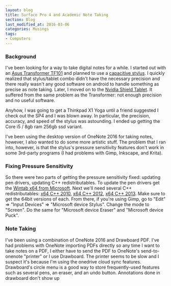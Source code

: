 ```yaml
---
layout: blog
title: Surface Pro 4 and Academic Note Taking
section: Blog
last_modified_at: 2016-03-06
categories: Musings
tags:
- Computers
---
```


### Background
I've been looking for a way to take digital notes for a while.  I started out
with an [Asus Transformer TF101][asus_link] and planned to use a
[capacitive stylus][stylus].  I quickly realized that stylus/tablet combo
didn't have the necessary precision and there really wasn't any good software
on android to handle something as precise as note taking.  Later, I moved on to
the [Nvidia Shield Tablet][nvidia_shield].  It suffered from the same problem
as the Transformer: not enough precision and no useful software.

[asus_link]: http://www.gsmarena.com/asus_transformer_tf101-3936.php
[stylus]: https://en.wikipedia.org/wiki/Capacitive_sensing#Pen_computing
[nvidia_shield]: https://en.wikipedia.org/wiki/Shield_Tablet

Anyhow, I was going to get a Thinkpad X1 Yoga until a friend suggested I check
out the SP4 and I was blown away.  In particular, the precision, accuracy, and
speed of the stylus was astounding.  I ended up getting the Core i5 / 8gb ram
256gb ssd variant.

<!--more-->

I've been using the desktop version of OneNote 2016 for taking notes, however,
I also wanted to do some more artistic stuff.  The problem that I ran into,
however, is that the stylus's pressure sensitivity features don't work in some
3rd-party programs (I had problems with Gimp, Inkscape, and Krita).

### Fixing Pressure Sensitivity
So there were two parts of getting the pressure sensitivity fixed: updating pen
drivers, updating C++ redistributables.  To update the pen drivers get the
[Wintab x64 from Microsoft][wintab].  Next we'll need several C++
redistributables: [x64 C++ 2010][2010], [x64 C++ 2012][2012],
[x64 C++ 2013][2013].  Make sure to get the 64bit versions of each.  From
there, if you're using Gimp, go to "Edit" &rArr; "Input Devices" &rArr;
"Microsoft device Stylus".  Change the mode to "Screen".  Do the same for
"Microsoft device Eraser" and "Microsoft device Puck".

[wintab]: https://www.microsoft.com/en-us/download/details.aspx?id=49498
[2010]: https://www.microsoft.com/en-us/download/details.aspx?id=14632
[2012]: https://www.microsoft.com/en-us/download/details.aspx?id=30679
[2013]: https://www.microsoft.com/en-us/download/details.aspx?id=40784

### Note Taking

I've been using a combination of OneNote 2016 and Drawboard PDF.  I've had
problems with OneNote importing PDFs directly so any time I want to take notes
on a PDF, I either have to send the PDF to OneNote's send-to-onenote "printer"
or I use Drawboard.  The printer seems to be slow and I suspect it's because
I'm using the onedrive cloud sync features.  Drawboard's circle menu is a good
way to store frequently-used features such as several pens, an eraser, and an
undo button.  Annotations done in drawboard don't show up
